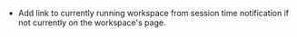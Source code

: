 - Add link to currently running workspace from session time notification if not currently on the workspace's page.
